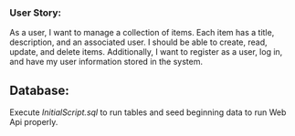 ### User Story:
As a user, I want to manage a collection of items. Each item has a title, description, and an associated user. I should be able to create, read, update, and delete items. Additionally, I want to register as a user, log in, and have my user information stored in the system.

## Database:
Execute *InitialScript.sql* to run tables and seed beginning data to run Web Api properly.